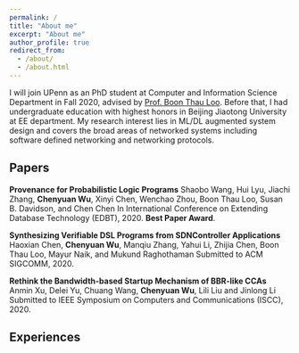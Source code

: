 ```yaml
---
permalink: /
title: "About me"
excerpt: "About me"
author_profile: true
redirect_from: 
  - /about/
  - /about.html
---
```


I will join UPenn as an PhD student at Computer and Information Science Department in Fall 2020, advised by [Prof. Boon Thau Loo](https://boonloo.cis.upenn.edu). Before that, I had undergraduate education with highest honors in Beijing Jiaotong University at EE department. My research interest lies in ML/DL augmented system design and covers the broad areas of networked systems including software defined networking and networking protocols.

## Papers

**Provenance for Probabilistic Logic Programs**
Shaobo Wang, Hui Lyu, Jiachi Zhang, **Chenyuan Wu**, Xinyi Chen, Wenchao Zhou, Boon Thau Loo, Susan B. Davidson, and Chen Chen
In International Conference on Extending Database Technology (EDBT), 2020. **Best Paper Award**.

**Synthesizing Verifiable DSL Programs from SDNController Applications**
Haoxian Chen, **Chenyuan Wu**, Manqiu Zhang, Yahui Li, Zhijia Chen, Boon Thau Loo, Mayur Naik, and Mukund Raghothaman
Submitted to ACM SIGCOMM, 2020.

**Rethink the Bandwidth-based Startup Mechanism of BBR-like CCAs**
Anmin Xu, Delei Yu, Chuang Wang, **Chenyuan Wu**, Lili Liu and Jinlong Li
Submitted to IEEE Symposium on Computers and Communications (ISCC), 2020.

## Experiences

